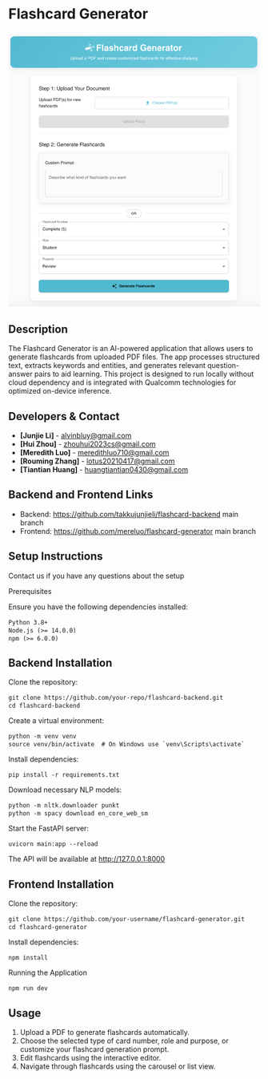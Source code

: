 # Flashcard Generator

![UI Preview](ui.png)

## Description

The Flashcard Generator is an AI-powered application that allows users to generate flashcards from uploaded PDF files. The app processes structured text, extracts keywords and entities, and generates relevant question-answer pairs to aid learning. This project is designed to run locally without cloud dependency and is integrated with Qualcomm technologies for optimized on-device inference.

## Developers & Contact

- **[Junjie Li]** - alvinbluy@gmail.com
- **[Hui Zhou]** - zhouhui2023cs@gmail.com
- **[Meredith Luo]** - meredithluo710@gmail.com
- **[Rouming Zhang]** - lotus20210417@gmail.com
- **[Tiantian Huang]** - huangtiantian0430@gmail.com


## Backend and Frontend Links

- Backend: https://github.com/takkujunjieli/flashcard-backend main branch
- Frontend: https://github.com/mereluo/flashcard-generator main branch

## Setup Instructions

Contact us if you have any questions about the setup

Prerequisites

Ensure you have the following dependencies installed:

```
Python 3.8+
Node.js (>= 14.0.0)
npm (>= 6.0.0)
```

## Backend Installation

Clone the repository:

```
git clone https://github.com/your-repo/flashcard-backend.git
cd flashcard-backend
```

Create a virtual environment:

```
python -m venv venv
source venv/bin/activate  # On Windows use `venv\Scripts\activate`
```

Install dependencies:

```
pip install -r requirements.txt
```

Download necessary NLP models:

```
python -m nltk.downloader punkt
python -m spacy download en_core_web_sm
```

Start the FastAPI server:
```
uvicorn main:app --reload
```

The API will be available at http://127.0.0.1:8000

## Frontend Installation

Clone the repository:

```
git clone https://github.com/your-username/flashcard-generator.git
cd flashcard-generator
```

Install dependencies:

```
npm install
```

Running the Application

```
npm run dev
```

## Usage

1. Upload a PDF to generate flashcards automatically.
2. Choose the selected type of card number, role and purpose, or customize your flashcard generation prompt.
3. Edit flashcards using the interactive editor.
4. Navigate through flashcards using the carousel or list view.
